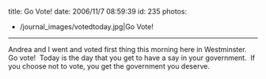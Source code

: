 title: Go Vote!
date: 2006/11/7 08:59:39
id: 235
photos:
- /journal_images/votedtoday.jpg|Go Vote!
---
Andrea and I went and voted first thing this morning here in Westminster.  Go vote!  Today is the day that you get to have a say in your government.  If you choose not to vote, you get the government you deserve.